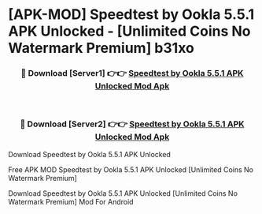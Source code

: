 # [APK-MOD] Speedtest by Ookla 5.5.1 APK Unlocked - [Unlimited Coins No Watermark Premium] b31xo



<div align="center">
<h3>🔴 Download [Server1] 👉👉 <a href="https://momento.my/?title=Speedtest_by_Ookla_5.5.1_APK_Unlocked">Speedtest by Ookla 5.5.1 APK Unlocked Mod Apk</a></h3><br>

<h3>🔴 Download [Server2] 👉👉 <a href="https://momento.my/?title=Speedtest_by_Ookla_5.5.1_APK_Unlocked">Speedtest by Ookla 5.5.1 APK Unlocked Mod Apk</a></h3>
</div>



Download Speedtest by Ookla 5.5.1 APK Unlocked 

Free APK MOD Speedtest by Ookla 5.5.1 APK Unlocked [Unlimited Coins No Watermark Premium]

Download Speedtest by Ookla 5.5.1 APK Unlocked [Unlimited Coins No Watermark Premium] Mod For Android
